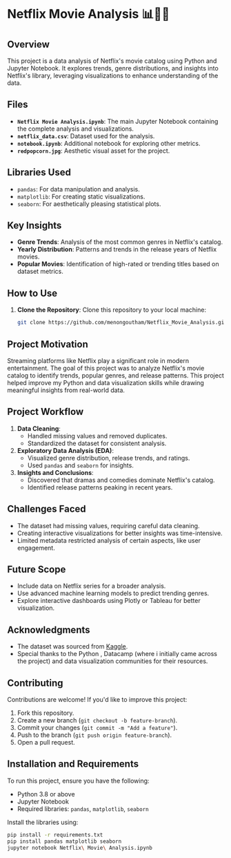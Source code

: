 # Netflix Movie Analysis 📊🎥🍿

## Overview
This project is a data analysis of Netflix's movie catalog using Python and Jupyter Notebook. It explores trends, genre distributions, and insights into Netflix's library, leveraging visualizations to enhance understanding of the data.

## Files
- **`Netflix Movie Analysis.ipynb`**: The main Jupyter Notebook containing the complete analysis and visualizations.
- **`netflix_data.csv`**: Dataset used for the analysis.
- **`notebook.ipynb`**: Additional notebook for exploring other metrics.
- **`redpopcorn.jpg`**: Aesthetic visual asset for the project.

## Libraries Used
- `pandas`: For data manipulation and analysis.
- `matplotlib`: For creating static visualizations.
- `seaborn`: For aesthetically pleasing statistical plots.

## Key Insights
- **Genre Trends**: Analysis of the most common genres in Netflix's catalog.
- **Yearly Distribution**: Patterns and trends in the release years of Netflix movies.
- **Popular Movies**: Identification of high-rated or trending titles based on dataset metrics.

## How to Use
1. **Clone the Repository**:
   Clone this repository to your local machine:
   ```bash
   git clone https://github.com/menongoutham/Netflix_Movie_Analysis.git

## Project Motivation
Streaming platforms like Netflix play a significant role in modern entertainment. The goal of this project was to analyze Netflix's movie catalog to identify trends, popular genres, and release patterns. This project helped improve my Python and data visualization skills while drawing meaningful insights from real-world data.

## Project Workflow
1. **Data Cleaning**:
   - Handled missing values and removed duplicates.
   - Standardized the dataset for consistent analysis.
2. **Exploratory Data Analysis (EDA)**:
   - Visualized genre distribution, release trends, and ratings.
   - Used `pandas` and `seaborn` for insights.
3. **Insights and Conclusions**:
   - Discovered that dramas and comedies dominate Netflix's catalog.
   - Identified release patterns peaking in recent years.
     
## Challenges Faced
- The dataset had missing values, requiring careful data cleaning.
- Creating interactive visualizations for better insights was time-intensive.
- Limited metadata restricted analysis of certain aspects, like user engagement.

## Future Scope
- Include data on Netflix series for a broader analysis.
- Use advanced machine learning models to predict trending genres.
- Explore interactive dashboards using Plotly or Tableau for better visualization.

## Acknowledgments
- The dataset was sourced from [Kaggle](https://www.kaggle.com/).
- Special thanks to the Python , Datacamp (where i initially came across the project) and data visualization communities for their resources.

## Contributing
Contributions are welcome! If you'd like to improve this project:
1. Fork this repository.
2. Create a new branch (`git checkout -b feature-branch`).
3. Commit your changes (`git commit -m "Add a feature"`).
4. Push to the branch (`git push origin feature-branch`).
5. Open a pull request.


## Installation and Requirements
To run this project, ensure you have the following:
- Python 3.8 or above
- Jupyter Notebook
- Required libraries: `pandas`, `matplotlib`, `seaborn`

Install the libraries using:
```bash
pip install -r requirements.txt
pip install pandas matplotlib seaborn
jupyter notebook Netflix\ Movie\ Analysis.ipynb





